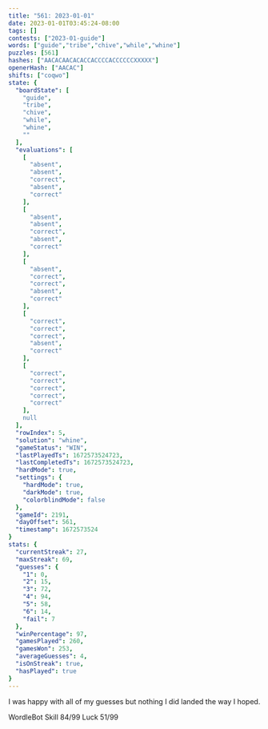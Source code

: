 ```yaml
---
title: "561: 2023-01-01"
date: 2023-01-01T03:45:24-08:00
tags: []
contests: ["2023-01-guide"]
words: ["guide","tribe","chive","while","whine"]
puzzles: [561]
hashes: ["AACACAACACACCACCCCACCCCCCXXXXX"]
openerHash: ["AACAC"]
shifts: ["coqwo"]
state: {
  "boardState": [
    "guide",
    "tribe",
    "chive",
    "while",
    "whine",
    ""
  ],
  "evaluations": [
    [
      "absent",
      "absent",
      "correct",
      "absent",
      "correct"
    ],
    [
      "absent",
      "absent",
      "correct",
      "absent",
      "correct"
    ],
    [
      "absent",
      "correct",
      "correct",
      "absent",
      "correct"
    ],
    [
      "correct",
      "correct",
      "correct",
      "absent",
      "correct"
    ],
    [
      "correct",
      "correct",
      "correct",
      "correct",
      "correct"
    ],
    null
  ],
  "rowIndex": 5,
  "solution": "whine",
  "gameStatus": "WIN",
  "lastPlayedTs": 1672573524723,
  "lastCompletedTs": 1672573524723,
  "hardMode": true,
  "settings": {
    "hardMode": true,
    "darkMode": true,
    "colorblindMode": false
  },
  "gameId": 2191,
  "dayOffset": 561,
  "timestamp": 1672573524
}
stats: {
  "currentStreak": 27,
  "maxStreak": 69,
  "guesses": {
    "1": 0,
    "2": 15,
    "3": 72,
    "4": 94,
    "5": 58,
    "6": 14,
    "fail": 7
  },
  "winPercentage": 97,
  "gamesPlayed": 260,
  "gamesWon": 253,
  "averageGuesses": 4,
  "isOnStreak": true,
  "hasPlayed": true
}
---
```

<!-- more -->
I was happy with all of my guesses but nothing I did landed the way I hoped. 

WordleBot
Skill 84/99
Luck 51/99

